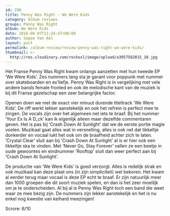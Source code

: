 ```yaml
---
id: 290
title: Penny Was Right - We Were Kids
category: Album reviews
groups: Penny Was Right
album: We Were Kids
date: 2016-06-07T11:24:47+00:00
author: Seppe Van Ael
layout: post
permalink: /album-review/review-penny-was-right-we-were-kids/
thumbnail: >-
  http://res.cloudinary.com/rockxxl/image/upload/a3957582815_10.jpg
---
```

Het Franse Penny Was Right kwam onlangs aanzetten met hun tweede EP ‘We Were Kids’. Zes nummers lang sta je garant voor poppunk met nummer over skateboarden en ex’liefje. Penny Was Right is in vergelijking met vele andere bands female fronted en ook de melodische kant van de muziek is bij dit Franse gezelschap een zeer belangrijke factor.

Openen doen we met de exact vier minuut durende titeltrack ‘We Were Kids’. De riff werkt lekker aanstekelijk en ook het refrein is perfect mee te zingen. De vocals zijn over het algemeen net iets te braaf. Bij het nummer ‘Your Ex Is A D_ck’ kan ik eigenlijk alleen maar dezelfde commentaren geven. Het is pas bij ‘Crash Down At Sunlight’ dat we de eerste portie magie voelen. Muzikaal gaat alles wat in versnelling, alles is ook net dat tikkeltje donkerder en vocaal lukt het ook om de braafheid achter zich te laten. ‘Crystal Clear’ sluit aan bij ‘Crash Down At Sunlight’ al is er hier ook een tikkeltje ska te vinden. Met ‘Never Go, Stay Forever’ vallen ze een beetje in oude gewoontes en eindnummer ‘Rooftop’ sluit dan weer perfect aan bij ‘Crash Down At Sunlight’.

De productie van ‘We Were Kids’ is goed verzorgt. Alles is redelijk strak en ook muzikaal kan deze plaat ons (in zijn simpliciteit) wel bekoren. Het kwam al eerder terug maar vocaal is deze EP echt te braaf. Er zijn natuurlijk meer dan 1000 groepen die dit soort muziek spelen, en dan is het zeer moeilijk om je te onderscheiden. Al bij al is Penny Was Right toch een band die weet waar ze mee bezig zijn. De nummers zijn lekker aanstekelijk en het is nu enkel nog kwestie van keihard meezingen!

Scrore: 6/10